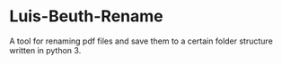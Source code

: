 # Luis-Beuth-Rename
A tool for renaming pdf files and save them to a certain folder structure written in python 3.
